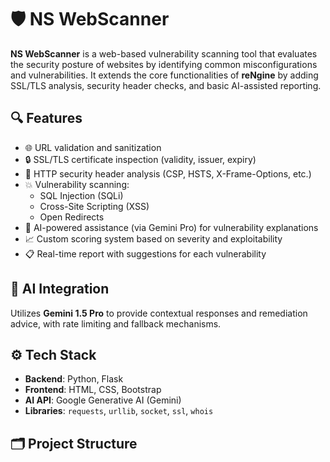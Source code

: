 # 🛡️ NS WebScanner

**NS WebScanner** is a web-based vulnerability scanning tool that evaluates the security posture of websites by identifying common misconfigurations and vulnerabilities. It extends the core functionalities of **reNgine** by adding SSL/TLS analysis, security header checks, and basic AI-assisted reporting.

## 🔍 Features

- 🌐 URL validation and sanitization
- 🔒 SSL/TLS certificate inspection (validity, issuer, expiry)
- 🧾 HTTP security header analysis (CSP, HSTS, X-Frame-Options, etc.)
- 💥 Vulnerability scanning:
  - SQL Injection (SQLi)
  - Cross-Site Scripting (XSS)
  - Open Redirects
- 🧠 AI-powered assistance (via Gemini Pro) for vulnerability explanations
- 📈 Custom scoring system based on severity and exploitability
- 📋 Real-time report with suggestions for each vulnerability

## 🧠 AI Integration

Utilizes **Gemini 1.5 Pro** to provide contextual responses and remediation advice, with rate limiting and fallback mechanisms.

## ⚙️ Tech Stack

- **Backend**: Python, Flask
- **Frontend**: HTML, CSS, Bootstrap
- **AI API**: Google Generative AI (Gemini)
- **Libraries**: `requests`, `urllib`, `socket`, `ssl`, `whois`

## 🗂️ Project Structure

